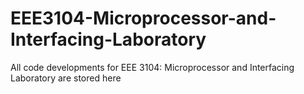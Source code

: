 # EEE3104-Microprocessor-and-Interfacing-Laboratory
All code developments for EEE 3104: Microprocessor and Interfacing Laboratory are stored here
